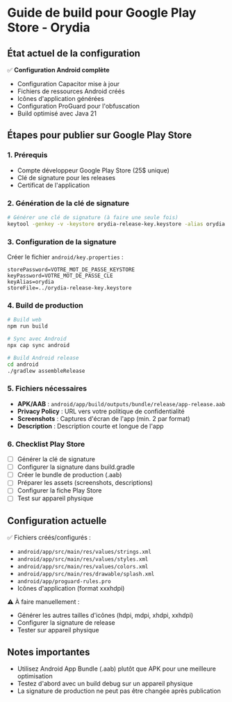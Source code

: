 # Guide de build pour Google Play Store - Orydia

## État actuel de la configuration

✅ **Configuration Android complète**
- Configuration Capacitor mise à jour
- Fichiers de ressources Android créés
- Icônes d'application générées
- Configuration ProGuard pour l'obfuscation
- Build optimisé avec Java 21

## Étapes pour publier sur Google Play Store

### 1. Prérequis
- Compte développeur Google Play Store (25$ unique)
- Clé de signature pour les releases
- Certificat de l'application

### 2. Génération de la clé de signature
```bash
# Générer une clé de signature (à faire une seule fois)
keytool -genkey -v -keystore orydia-release-key.keystore -alias orydia -keyalg RSA -keysize 2048 -validity 10000
```

### 3. Configuration de la signature
Créer le fichier `android/key.properties` :
```
storePassword=VOTRE_MOT_DE_PASSE_KEYSTORE
keyPassword=VOTRE_MOT_DE_PASSE_CLE
keyAlias=orydia
storeFile=../orydia-release-key.keystore
```

### 4. Build de production
```bash
# Build web
npm run build

# Sync avec Android
npx cap sync android

# Build Android release
cd android
./gradlew assembleRelease
```

### 5. Fichiers nécessaires
- **APK/AAB** : `android/app/build/outputs/bundle/release/app-release.aab`
- **Privacy Policy** : URL vers votre politique de confidentialité
- **Screenshots** : Captures d'écran de l'app (min. 2 par format)
- **Description** : Description courte et longue de l'app

### 6. Checklist Play Store
- [ ] Générer la clé de signature
- [ ] Configurer la signature dans build.gradle
- [ ] Créer le bundle de production (.aab)
- [ ] Préparer les assets (screenshots, descriptions)
- [ ] Configurer la fiche Play Store
- [ ] Test sur appareil physique

## Configuration actuelle

✅ Fichiers créés/configurés :
- `android/app/src/main/res/values/strings.xml`
- `android/app/src/main/res/values/styles.xml` 
- `android/app/src/main/res/values/colors.xml`
- `android/app/src/main/res/drawable/splash.xml`
- `android/app/proguard-rules.pro`
- Icônes d'application (format xxxhdpi)

⚠️ À faire manuellement :
- Générer les autres tailles d'icônes (hdpi, mdpi, xhdpi, xxhdpi)
- Configurer la signature de release
- Tester sur appareil physique

## Notes importantes
- Utilisez Android App Bundle (.aab) plutôt que APK pour une meilleure optimisation
- Testez d'abord avec un build debug sur un appareil physique
- La signature de production ne peut pas être changée après publication